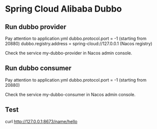 # Spring Cloud Alibaba Dubbo

## Run dubbo provider
Pay attention to application.yml
dubbo.protocol.port = -1 (starting from 20880)
dubbo.registry.address = spring-cloud://127.0.0.1 (Nacos registry)

Check the service my-dubbo-provider in Nacos admin console.

## Run dubbo consumer
Pay attention to application.yml
dubbo.protocol.port = -1 (starting from 20880)

Check the service my-dubbo-consumer in Nacos admin console.

## Test
curl http://127.0.0.1:8673/name/hello
